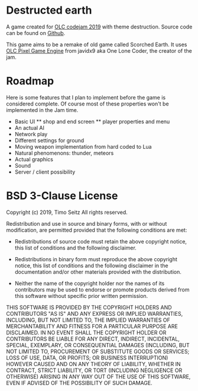 Destructed earth
================

A game created for [OLC codejam 2019](https://itch.io/jam/olc-codejam-2019)
with theme destruction. Source code can be found on
[Github](https://github.com/tpseitz/olcJam).

This game aims to be a remake of old game called Scorched Earth. It uses
[OLC Pixel Game Engine](https://github.com/OneLoneCoder/olcPixelGameEngine)
from javidx9 aka One Lone Coder, the creator of the jam.

Roadmap
=======

Here is some features that I plan to implement before the game is considered
complete. Of course most of these properties won't be implemented in the Jam
time.

* Basic UI
** shop and end screen
** player properties and menu
* An actual AI
* Network play
* Different settings for ground
* Moving weapon implementation from hard coded to Lua
* Natural phenomenons: thunder, meteors
* Actual graphics
* Sound
* Server / client possibility

BSD 3-Clause License
====================

Copyright (c) 2019, Timo Seitz
All rights reserved.

Redistribution and use in source and binary forms, with or without
modification, are permitted provided that the following conditions are met:

* Redistributions of source code must retain the above copyright notice, this
  list of conditions and the following disclaimer.

* Redistributions in binary form must reproduce the above copyright notice,
  this list of conditions and the following disclaimer in the documentation
  and/or other materials provided with the distribution.

* Neither the name of the copyright holder nor the names of its
  contributors may be used to endorse or promote products derived from
  this software without specific prior written permission.

THIS SOFTWARE IS PROVIDED BY THE COPYRIGHT HOLDERS AND CONTRIBUTORS "AS IS"
AND ANY EXPRESS OR IMPLIED WARRANTIES, INCLUDING, BUT NOT LIMITED TO, THE
IMPLIED WARRANTIES OF MERCHANTABILITY AND FITNESS FOR A PARTICULAR PURPOSE ARE
DISCLAIMED. IN NO EVENT SHALL THE COPYRIGHT HOLDER OR CONTRIBUTORS BE LIABLE
FOR ANY DIRECT, INDIRECT, INCIDENTAL, SPECIAL, EXEMPLARY, OR CONSEQUENTIAL
DAMAGES (INCLUDING, BUT NOT LIMITED TO, PROCUREMENT OF SUBSTITUTE GOODS OR
SERVICES; LOSS OF USE, DATA, OR PROFITS; OR BUSINESS INTERRUPTION) HOWEVER
CAUSED AND ON ANY THEORY OF LIABILITY, WHETHER IN CONTRACT, STRICT LIABILITY,
OR TORT (INCLUDING NEGLIGENCE OR OTHERWISE) ARISING IN ANY WAY OUT OF THE USE
OF THIS SOFTWARE, EVEN IF ADVISED OF THE POSSIBILITY OF SUCH DAMAGE.
